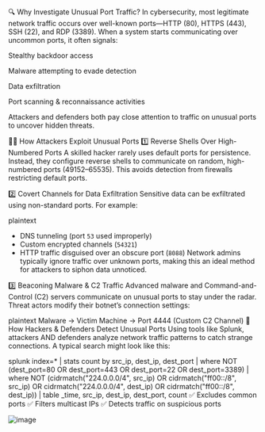 🔍 Why Investigate Unusual Port Traffic?
In cybersecurity, most legitimate network traffic occurs over well-known ports—HTTP (80), HTTPS (443), SSH (22), and RDP (3389). When a system starts communicating over uncommon ports, it often signals:

Stealthy backdoor access

Malware attempting to evade detection

Data exfiltration

Port scanning & reconnaissance activities

Attackers and defenders both pay close attention to traffic on unusual ports to uncover hidden threats.

👨‍💻 How Attackers Exploit Unusual Ports
1️⃣ Reverse Shells Over High-Numbered Ports
A skilled hacker rarely uses default ports for persistence. Instead, they configure reverse shells to communicate on random, high-numbered ports (49152–65535). This avoids detection from firewalls restricting default ports.

2️⃣ Covert Channels for Data Exfiltration
Sensitive data can be exfiltrated using non-standard ports. For example:

plaintext
- DNS tunneling (port `53` used improperly)
- Custom encrypted channels (`54321`)
- HTTP traffic disguised over an obscure port (`8088`)
Network admins typically ignore traffic over unknown ports, making this an ideal method for attackers to siphon data unnoticed.

3️⃣ Beaconing Malware & C2 Traffic
Advanced malware and Command-and-Control (C2) servers communicate on unusual ports to stay under the radar. Threat actors modify their botnet’s connection settings:

plaintext
Malware -> Victim Machine -> Port 4444 (Custom C2 Channel)
🔧 How Hackers & Defenders Detect Unusual Ports
Using tools like Splunk, attackers AND defenders analyze network traffic patterns to catch strange connections. A typical search might look like this:

splunk
index=* | stats count by src_ip, dest_ip, dest_port
| where NOT (dest_port=80 OR dest_port=443 OR dest_port=22 OR dest_port=3389)
| where NOT (cidrmatch("224.0.0.0/4", src_ip) OR cidrmatch("ff00::/8", src_ip) OR cidrmatch("224.0.0.0/4", dest_ip) OR cidrmatch("ff00::/8", dest_ip))
| table _time, src_ip, dest_ip, dest_port, count
✅ Excludes common ports ✅ Filters multicast IPs ✅ Detects traffic on suspicious ports


![image](https://github.com/user-attachments/assets/adcdfa7c-45d8-47c3-bf21-6fb3841593fa)
